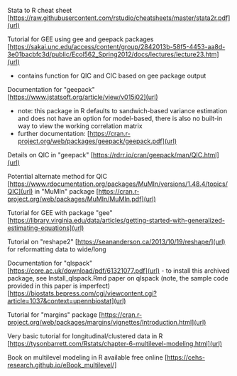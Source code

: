 Stata to R cheat sheet [https://raw.githubusercontent.com/rstudio/cheatsheets/master/stata2r.pdf](url)

Tutorial for GEE using gee and geepack packages [https://sakai.unc.edu/access/content/group/2842013b-58f5-4453-aa8d-3e01bacbfc3d/public/Ecol562_Spring2012/docs/lectures/lecture23.htm](url)
- contains function for QIC and CIC based on gee package output

Documentation for "geepack" [https://www.jstatsoft.org/article/view/v015i02](url) 
- note: this package in R defaults to sandwich-based variance estimation and does not have an option for model-based, there is also no built-in way to view the working correlation matrix
- further documentation: [https://cran.r-project.org/web/packages/geepack/geepack.pdf](url)

Details on QIC in "geepack" [https://rdrr.io/cran/geepack/man/QIC.html](url)

Potential alternate method for QIC [https://www.rdocumentation.org/packages/MuMIn/versions/1.48.4/topics/QIC](url) in "MuMIn" package [https://cran.r-project.org/web/packages/MuMIn/MuMIn.pdf](url)

Tutorial for GEE with package "gee" [https://library.virginia.edu/data/articles/getting-started-with-generalized-estimating-equations](url) 

Tutorial on "reshape2" [https://seananderson.ca/2013/10/19/reshape/](url) for reformatting data to wide/long

Documentation for "qlspack" [https://core.ac.uk/download/pdf/61321077.pdf](url) - to install this archived package, see Install_qlspack.Rmd
 paper on qlspack (note, the sample code provided in this paper is imperfect) [https://biostats.bepress.com/cgi/viewcontent.cgi?article=1037&context=upennbiostat](url)

Tutorial for "margins" package [https://cran.r-project.org/web/packages/margins/vignettes/Introduction.html](url)

Very basic tutorial for longitudinal/clustered data in R [https://tysonbarrett.com/Rstats/chapter-6-multilevel-modeling.html](url)

Book on multilevel modeling in R available free online [https://cehs-research.github.io/eBook_multilevel/]




